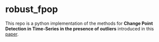 # robust_fpop

This repo is a python implementation of the methods for **Change Point Detection in Time-Series in the presence of outliers** introduced in this [paper](https://arxiv.org/abs/1609.07363).